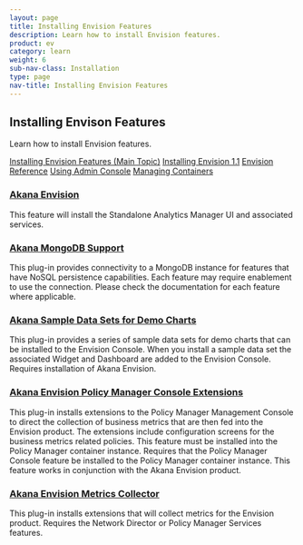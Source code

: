 ```yaml
---
layout: page
title: Installing Envision Features
description: Learn how to install Envision features. 
product: ev
category: learn
weight:	6
sub-nav-class: Installation
type: page
nav-title: Installing Envision Features
---
```


## Installing Envison Features
Learn how to install Envision features.

<a href="../envision_install/installing_envision_features.html" class="button secondary">Installing Envision Features (Main Topic)</a> <a href="../envision_install/installing_envision_v11.html" class="button secondary">Installing Envision 1.1</a> <a href="../envision_reference/env_toc.html" class="button secondary">Envision Reference</a> <a href="using_admin_console.htm" class="button secondary">Using Admin Console</a> <a href="../container_management/container_management.htm" class="button secondary">Managing Containers</a><p></p>

<div class = "divider1"></div>

### [Akana Envision](..envision_install/using_envision.html)
This feature will install the Standalone Analytics Manager UI and associated services.

<div class = "divider1"></div>

### [Akana MongoDB Support](..envision_install/using_mongodb_support.html)
This plug-in provides connectivity to a MongoDB instance for features that have NoSQL persistence capabilities. Each feature may require enablement to use the connection. Please check the documentation for each feature where applicable.

<div class = "divider1"></div>

### [Akana Sample Data Sets for Demo Charts](..envision_install/using_sample_data_for_demo_charts.html)
This plug-in provides a series of sample data sets for demo charts that can be installed to the Envision Console. When you install a sample data set the associated Widget and Dashboard are added to the Envision Console. Requires installation of Akana Envision.

<div class = "divider1"></div>

### [Akana Envision Policy Manager Console Extensions](..envision_install/using_pm_console_extensions.html)
This plug-in installs extensions to the Policy Manager Management Console to direct the collection of business metrics that are then fed into the Envision product. The extensions include configuration screens for the business metrics related policies. This feature must be installed into the Policy Manager container instance. Requires that the Policy Manager Console feature be installed to the Policy Manager container instance. This feature works in conjunction with the Akana Envision product.

<div class = "divider1"></div>

### [Akana Envision Metrics Collector](..envision_install/using_envision_metrics_collector.html)
This plug-in installs extensions that will collect metrics for the Envision product. Requires the Network Director or Policy Manager Services features.

<div class = "divider1"></div>
